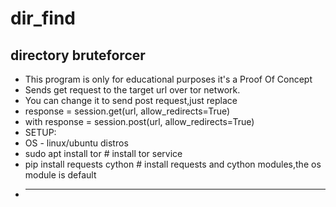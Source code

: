 # dir_find
## directory bruteforcer
* This program is only for educational purposes it's a Proof Of Concept
*  Sends get request to the target url over tor network.
*  You can change it to send post request,just replace
*  response = session.get(url, allow_redirects=True)
*  with response = session.post(url, allow_redirects=True)
*  SETUP:
*  OS - linux/ubuntu distros
*  sudo apt install tor # install tor service
*  pip install requests cython # install requests and cython modules,the os module is default
*  ------------------------------------------------------------------
